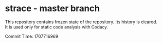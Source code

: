 # strace - master branch

This repository contains frozen state of the repository.
Its history is cleared. It is used only for static code
analysis with Codacy.

Commit Time: 1707716969